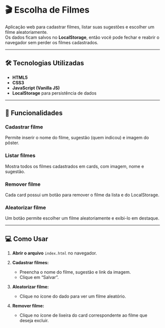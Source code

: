 # 🎬 Escolha de Filmes

Aplicação web para cadastrar filmes, listar suas sugestões e escolher um filme aleatoriamente.  
Os dados ficam salvos no **LocalStorage**, então você pode fechar e reabrir o navegador sem perder os filmes cadastrados.

---

## 🛠 Tecnologias Utilizadas

- **HTML5**  
- **CSS3**  
- **JavaScript (Vanilla JS)**  
- **LocalStorage** para persistência de dados  

---

## 🚀 Funcionalidades

### Cadastrar filme
Permite inserir o nome do filme, sugestão (quem indicou) e imagem do pôster.

### Listar filmes
Mostra todos os filmes cadastrados em cards, com imagem, nome e sugestão.

### Remover filme
Cada card possui um botão para remover o filme da lista e do LocalStorage.

### Aleatorizar filme
Um botão permite escolher um filme aleatoriamente e exibi-lo em destaque.

---

## 💻 Como Usar

1. **Abrir o arquivo** `index.html` no navegador.

2. **Cadastrar filmes:**  
   - Preencha o nome do filme, sugestão e link da imagem.  
   - Clique em “Salvar”.

3. **Aleatorizar filme:**  
   - Clique no ícone do dado para ver um filme aleatório.

4. **Remover filme:**  
   - Clique no ícone de lixeira do card correspondente ao filme que deseja excluir.
